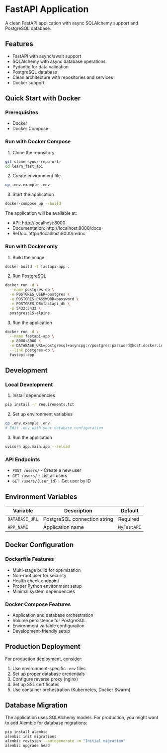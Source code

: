 # FastAPI Application

A clean FastAPI application with async SQLAlchemy support and PostgreSQL database.

## Features

- FastAPI with async/await support
- SQLAlchemy with async database operations
- Pydantic for data validation
- PostgreSQL database
- Clean architecture with repositories and services
- Docker support

## Quick Start with Docker

### Prerequisites

- Docker
- Docker Compose

### Run with Docker Compose

1. Clone the repository
```bash
git clone <your-repo-url>
cd learn_fast_api
```

2. Create environment file
```bash
cp .env.example .env
```

3. Start the application
```bash
docker-compose up --build
```

The application will be available at:
- API: http://localhost:8000
- Documentation: http://localhost:8000/docs
- ReDoc: http://localhost:8000/redoc

### Run with Docker only

1. Build the image
```bash
docker build -t fastapi-app .
```

2. Run PostgreSQL
```bash
docker run -d \
  --name postgres-db \
  -e POSTGRES_USER=postgres \
  -e POSTGRES_PASSWORD=password \
  -e POSTGRES_DB=fastapi_db \
  -p 5432:5432 \
  postgres:15-alpine
```

3. Run the application
```bash
docker run -d \
  --name fastapi-app \
  -p 8000:8000 \
  -e DATABASE_URL=postgresql+asyncpg://postgres:password@host.docker.internal:5432/fastapi_db \
  --link postgres-db \
  fastapi-app
```

## Development

### Local Development

1. Install dependencies
```bash
pip install -r requirements.txt
```

2. Set up environment variables
```bash
cp .env.example .env
# Edit .env with your database configuration
```

3. Run the application
```bash
uvicorn app.main:app --reload
```

### API Endpoints

- `POST /users/` - Create a new user
- `GET /users/` - List all users
- `GET /users/{user_id}` - Get user by ID

## Environment Variables

| Variable | Description | Default |
|----------|-------------|---------|
| `DATABASE_URL` | PostgreSQL connection string | Required |
| `APP_NAME` | Application name | `MyFastAPI` |

## Docker Configuration

### Dockerfile Features

- Multi-stage build for optimization
- Non-root user for security
- Health check endpoint
- Proper Python environment setup
- Minimal system dependencies

### Docker Compose Features

- Application and database orchestration
- Volume persistence for PostgreSQL
- Environment variable configuration
- Development-friendly setup

## Production Deployment

For production deployment, consider:

1. Use environment-specific `.env` files
2. Set up proper database credentials
3. Configure reverse proxy (nginx)
4. Set up SSL certificates
5. Use container orchestration (Kubernetes, Docker Swarm)

## Database Migration

The application uses SQLAlchemy models. For production, you might want to add Alembic for database migrations:

```bash
pip install alembic
alembic init migrations
alembic revision --autogenerate -m "Initial migration"
alembic upgrade head
``` 
